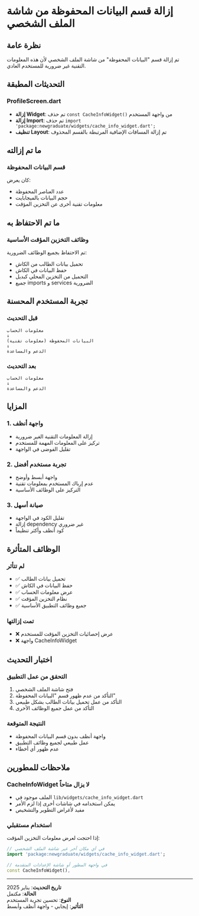 # إزالة قسم البيانات المحفوظة من شاشة الملف الشخصي

## نظرة عامة
تم إزالة قسم "البيانات المحفوظة" من شاشة الملف الشخصي لأن هذه المعلومات التقنية غير ضرورية للمستخدم العادي.

## التحديثات المطبقة

### ProfileScreen.dart
- **إزالة Widget**: تم حذف `const CacheInfoWidget()` من واجهة المستخدم
- **إزالة Import**: تم حذف `import 'package:newgraduate/widgets/cache_info_widget.dart';`
- **تنظيف Layout**: تم إزالة المسافات الإضافية المرتبطة بالقسم المحذوف

## ما تم إزالته

### قسم البيانات المحفوظة
كان يعرض:
- عدد العناصر المحفوظة
- حجم البيانات بالميجابايت
- معلومات تقنية أخرى عن التخزين المؤقت

## ما تم الاحتفاظ به

### وظائف التخزين المؤقت الأساسية
تم الاحتفاظ بجميع الوظائف الضرورية:
- تحميل بيانات الطالب من الكاش
- حفظ البيانات في الكاش
- التحميل من التخزين المحلي كبديل
- جميع imports و services الضرورية

## تجربة المستخدم المحسنة

### قبل التحديث
```
معلومات الحساب
↓
البيانات المحفوظة (معلومات تقنية)
↓  
الدعم والمساعدة
```

### بعد التحديث
```
معلومات الحساب
↓
الدعم والمساعدة
```

## المزايا

### 1. واجهة أنظف
- إزالة المعلومات التقنية الغير ضرورية
- تركيز على المعلومات المهمة للمستخدم
- تقليل الفوضى في الواجهة

### 2. تجربة مستخدم أفضل
- واجهة أبسط وأوضح
- عدم إرباك المستخدم بمعلومات تقنية
- التركيز على الوظائف الأساسية

### 3. صيانة أسهل
- تقليل الكود في الواجهة
- إزالة dependency غير ضروري
- كود أنظف وأكثر تنظيماً

## الوظائف المتأثرة

### لم تتأثر
- ✅ تحميل بيانات الطالب
- ✅ حفظ البيانات في الكاش
- ✅ عرض معلومات الحساب
- ✅ نظام التخزين المؤقت
- ✅ جميع وظائف التطبيق الأساسية

### تمت إزالتها
- ❌ عرض إحصائيات التخزين المؤقت للمستخدم
- ❌ واجهة CacheInfoWidget

## اختبار التحديث

### التحقق من عمل التطبيق
1. فتح شاشة الملف الشخصي
2. التأكد من عدم ظهور قسم "البيانات المحفوظة"
3. التأكد من عمل تحميل بيانات الطالب بشكل طبيعي
4. التأكد من عمل جميع الوظائف الأخرى

### النتيجة المتوقعة
- واجهة أنظف بدون قسم البيانات المحفوظة
- عمل طبيعي لجميع وظائف التطبيق
- عدم ظهور أي أخطاء

## ملاحظات للمطورين

### CacheInfoWidget لا يزال متاحاً
- الملف موجود في `lib/widgets/cache_info_widget.dart`
- يمكن استخدامه في شاشات أخرى إذا لزم الأمر
- مفيد لأغراض التطوير والتشخيص

### استخدام مستقبلي
إذا احتجت لعرض معلومات التخزين المؤقت:
```dart
// في أي مكان آخر غير شاشة الملف الشخصي
import 'package:newgraduate/widgets/cache_info_widget.dart';

// في واجهة المطور أو شاشة الإعدادات المتقدمة
const CacheInfoWidget(),
```

---

**تاريخ التحديث**: يناير 2025  
**الحالة**: مكتمل  
**النوع**: تحسين تجربة المستخدم  
**التأثير**: إيجابي - واجهة أنظف وأبسط
